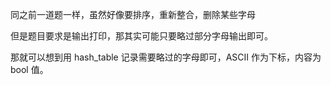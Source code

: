 同之前一道题一样，虽然好像要排序，重新整合，删除某些字母

但是题目要求是输出打印，那其实可能只要略过部分字母输出即可。

那就可以想到用 hash_table 记录需要略过的字母即可，ASCII 作为下标，内容为 bool 值。